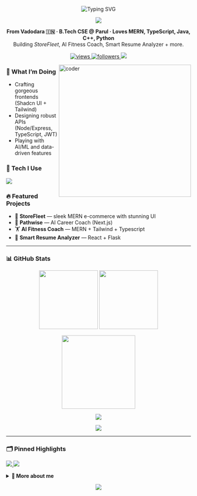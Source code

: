 <!-- Profile README for VishwasJatav -->
<!-- Tip: This repo must be named exactly your username: VishwasJatav -->

<!-- Hero -->
<p align="center">
  <img src="https://readme-typing-svg.demolab.com?font=Geist+Mono&pause=1200&width=800&lines=Hey%2C+I'm+Vishwas+Jatav+%F0%9F%91%8B;Full-Stack+Developer+%7C+MERN++%26++TypeScript;Clean+UI%2C+Scalable+Backends%2C+Real+Impact;Always+building+%26+shipping+awesome+things" alt="Typing SVG" />
</p>

<p align="center">
  <img src="https://capsule-render.vercel.app/api?type=waving&height=120&color=0:6EE7B7,50:3B82F6,100:A855F7&text=%20Vishwas%20Jatav%20&fontAlign=50&fontColor=ffffff&section=header"/>
</p>

<!-- Quick Intro -->
<p align="center">
  <b>From Vadodara 🇮🇳 · B.Tech CSE @ Parul · Loves MERN, TypeScript, Java, C++, Python</b>
  <br>
  Building <i>StoreFleet</i>, AI Fitness Coach, Smart Resume Analyzer + more.
</p>

<!-- Badges -->
<p align="center">
  <a href="https://github.com/VishwasJatav">
    <img src="https://komarev.com/ghpvc/?username=VishwasJatav&style=for-the-badge&label=VISITORS" alt="views"/>
  </a>
  <a href="https://github.com/VishwasJatav?tab=followers">
    <img src="https://img.shields.io/github/followers/VishwasJatav?logo=github&style=for-the-badge" alt="followers"/>
  </a>
  <img src="https://img.shields.io/badge/Ship%20It-%F0%9F%9A%80-blueviolet?style=for-the-badge" />
</p>

<!-- Right GIF -->
<img align="right" alt="coder" width="360" src="https://media.giphy.com/media/v1.Y2lkPTc5MGI3NjExdDY2ODJtazZ4Z2F6M2h6N3BwN3RjNnNhc3htbG9lMjU2cHRyNmw2dCZlcD12MV9naWZzX3NlYXJjaCZjdD1n/du3J3cXyzhj75IOgvA/giphy.gif"/>

### 🚀 What I’m Doing
- Crafting gorgeous frontends (Shadcn UI + Tailwind)  
- Designing robust APIs (Node/Express, TypeScript, JWT)  
- Playing with AI/ML and data-driven features  

### 🧰 Tech I Use
<p>
  <img src="https://skillicons.dev/icons?i=html,css,js,ts,react,nextjs,nodejs,express,mongodb,redux,tailwind,bootstrap,python,java,cpp,mysql,git,github,postman,vercel,aws" />
</p>

### 🔥 Featured Projects
- 🛒 <b>StoreFleet</b> — sleek MERN e-commerce with stunning UI  
- 🧠 <b>Pathwise</b> — AI Career Coach (Next.js)  
- 🏋️ <b>AI Fitness Coach</b> — MERN + Tailwind + Typescript  
- 📄 <b>Smart Resume Analyzer</b> — React + Flask

---

### 📊 GitHub Stats
<p align="center">
  <img height="160" src="https://github-readme-stats.vercel.app/api?username=VishwasJatav&show_icons=true&rank_icon=github&theme=transparent" />
  <img height="160" src="https://streak-stats.demolab.com?user=VishwasJatav&theme=transparent" />
</p>
<p align="center">
  <img height="200" src="https://github-readme-stats.vercel.app/api/top-langs/?username=VishwasJatav&layout=compact&langs_count=10&theme=transparent" />
</p>

<!-- Trophies -->
<p align="center">
  <img src="https://github-profile-trophy.vercel.app/?username=VishwasJatav&theme=onedark&row=1&column=7&margin-w=10&margin-h=10" />
</p>

<!-- Activity Graph -->
<p align="center">
  <img src="https://github-readme-activity-graph.vercel.app/graph?username=VishwasJatav&radius=8&area=true&hide_border=true&bg_color=ffffff00&color=7c3aed&line=3b82f6&point=10b981" />
</p>

---

### 🗂️ Pinned Highlights
<p align="left">
  <a href="https://github.com/VishwasJatav/StoreFleet">
    <img src="https://github-readme-stats.vercel.app/api/pin/?username=VishwasJatav&repo=StoreFleet&theme=transparent" />
  </a>
  <a href="https://github.com/VishwasJatav/AI-Fitness-Coach">
    <img src="https://github-readme-stats.vercel.app/api/pin/?username=VishwasJatav&repo=AI-Fitness-Coach&theme=transparent" />
  </a>
</p>

<details>
<summary><b>🧩 More about me</b></summary>

- 💼 Looking for a 10 LPA+ web dev role  
- 🧪 Enjoys clean architecture, testing, and DX  
- 🤝 Open to collabs on MERN, Next.js, AI integrations  
- ✉️ Reach me: <b>vishwasjatav.dev@gmail.com</b>
</details>

<p align="center">
  <img src="https://capsule-render.vercel.app/api?type=waving&height=120&color=0:A855F7,50:3B82F6,100:6EE7B7&section=footer"/>
</p>

<!-- Optional: Snake contributions (requires GitHub Action setup to animate)
![snake gif](https://github.com/VishwasJatav/VishwasJatav/blob/output/github-contribution-grid-snake.svg)
-->
